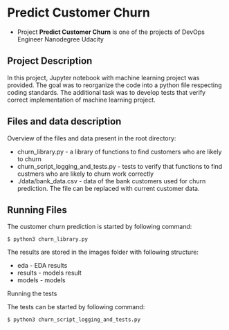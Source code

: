 # Predict Customer Churn

- Project **Predict Customer Churn** is one of the projects of DevOps Engineer Nanodegree Udacity

## Project Description
In this project, Jupyter notebook with machine learning project was provided. The goal was to reorganize the code into a python file respecting coding standards. The additional task was to develop tests that verify correct implementation of machine learning project.

## Files and data description
Overview of the files and data present in the root directory:

* churn_library.py - a library of functions to find customers who are likely to churn
* churn_script_logging_and_tests.py - tests to verify that functions to find custmers who are likely to churn work correctly
* ./data/bank_data.csv - data of the bank customers used for churn prediction. The file can be replaced with current customer data.

## Running Files
The customer churn prediction is started by following command:

```
$ python3 churn_library.py
```

The results are stored in the images folder with following structure:
* eda - EDA results
* results - models result
* models - models

Running the tests

The tests can be started by following command:

```
$ python3 churn_script_logging_and_tests.py
```
